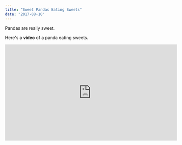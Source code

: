 ```yaml
---
title: "Sweet Pandas Eating Sweets"
date: "2017-08-10"
---
```


Pandas are really sweet.

Here's a **video** of a panda eating sweets.

<iframe width="560" height="315" src="https://www.youtube.com/embed/4n0xNbfJLR8" frameborder="0" allowfullscreen></iframe>